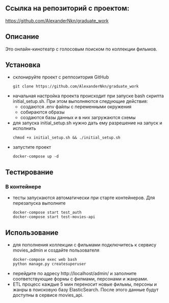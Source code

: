 ## Ссылка на репозиторий с проектом:
https://github.com/AlexanderNkn/graduate_work

## Описание
Это онлайн-кинотеатр с голосовым поиском по коллекции фильмов.

## Установка
- склонируйте проект с реппозитория GitHub
    ```
    git clone https://github.com/AlexanderNkn/graduate_work
    ```
- начальная настройка проекта происходит при запуске bash скрипта initial_setup.sh. При этом выполняются следующие действия:
    * создаются .env файлы с переменными окружения
    * собираются образы
    * создаются базы данных и в них загружаются схемы
- для запуска initial_setup.sh нужно дать ему разрешение на запуск и исполнить
    ```
    chmod +x initial_setup.sh && ./initial_setup.sh
    ```
- запустите проект
    ```
    docker-compose up -d
    ```

## Тестирование
### В контейнере
- тесты запускаются автоматически при старте контейнеров. Для перезапуска выполните
    ```
    docker-compose start test_auth
    docker-compose start test-movies-api
    ```

## Использование
- для пополнения коллекции с фильмами подключитесь к сервису movies_admin и создайте пользователя
    ```
    docker-compose exec web bash
    python manage.py createsuperuser
    ```
- перейдите по адресу http://localhost/admin/ и заполните соответствующие формы с филмами, персонами и жанрами. 
- ETL процесс каждые 5 мин переносит новые фильмы, персоны и жанры в поисковую базу ElasticSearch. После этого данные будут доступны в сервисе movies_api.
